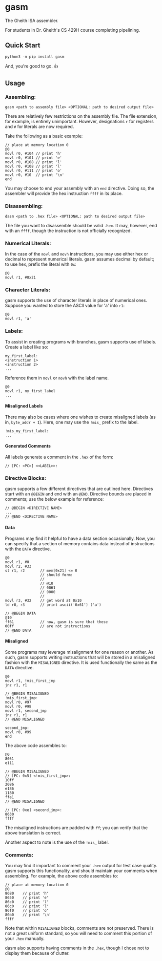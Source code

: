 # gasm
The Gheith ISA assembler.

For students in Dr. Gheith's CS 429H course completing pipelining.

## Quick Start

```
python3 -m pip install gasm
```
And, you're good to go. 👍

## Usage

### Assembling:

```
gasm <path to assembly file> <OPTIONAL: path to desired output file>
```

There are relatively few restrictions on the assembly file. The file extension, for example, is entirely unimportant. However, designations `r` for registers and `#` for literals are now required.

Take the following as a basic example:

```
// place at memory location 0
@0
movl r0, #104 // print 'h'
movl r0, #101 // print 'e'
movl r0, #108 // print 'l'
movl r0, #108 // print 'l'
movl r0, #111 // print 'o'
movl r0, #10  // print '\n'
end
```

You may choose to end your assembly with an `end` directive. Doing so, the assembler will provide the hex instruction `ffff` in its place.

### Disassembling:

```
dasm <path to .hex file> <OPTIONAL: path to desired output file>
```

The file you want to disassemble should be valid `.hex`. It may, however, end with an `ffff`, though the instruction is not officially recognized.

### Numerical Literals:

In the case of the `movl` and `movh` instructions, you may use either hex or decimal to represent numerical literals. gasm assumes decimal by default; to use hex, prefix the literal with `0x`:

```
@0
movl r1, #0x21
```

### Character Literals:

gasm supports the use of character literals in place of numerical ones. Suppose you wanted to store the ASCII value for 'a' into `r1`:

```
@0
movl r1, 'a'
```

### Labels:

To assist in creating programs with branches, gasm supports use of labels. Create a label like so:

```
my_first_label:
<instruction 1>
<instruction 2>
...
```

Reference them in `movl` or `movh` with the label name.

```
@0
movl r1, my_first_label
...
```

#### Misaligned Labels

There may also be cases where one wishes to create misaligned labels (as in, `byte_addr + 1`). Here, one may use the `!mis_` prefix to the label.

```
!mis_my_first_label:
...
```

#### Generated Comments

All labels generate a comment in the `.hex` of the form:

```
// [PC: <PC>] <<LABEL>>:
```

### Directive Blocks:

gasm supports a few different directives that are outlined here. Directives start with an `@BEGIN` and end with an `@END`. Directive bounds are placed in comments; use the below example for reference:

```
// @BEGIN <DIRECTIVE NAME>
...
// @END <DIRECTIVE NAME>
```

#### Data

Programs may find it helpful to have a data section occasionally. Now, you can specify that a section of memory contains data instead of instructions with the `DATA` directive.

```
@0
movl r1, #0
movl r2, #33
st r1, r2       // mem[0x21] <= 0
                // should form:
                //
                // @10
                // 0061
                // 0000
                //
movl r3, #32    // get word at 0x10
ld r0, r3       // print ascii('0x61') ('a')

// @BEGIN DATA
@10
ff61            // now, gasm is sure that these
00ff            // are not instructions
// @END DATA
```

#### Misaligned

Some programs may leverage misalignment for one reason or another. As such, gasm supports writing instructions that will be stored in a misaligned fashion with the `MISALIGNED` directive. It is used functionally the same as the `DATA` directive.

```
@0
movl r1, !mis_first_jmp
jnz r1, r1

// @BEGIN MISALIGNED
!mis_first_jmp:
movl r0, #97
movl r0, #98
movl r1, second_jmp
jnz r1, r1
// @END MISALIGNED

second_jmp:
movl r0, #99
end
```

The above code assembles to:

```
@0
8051
e111

// @BEGIN MISALIGNED
// [PC: 0x5] <!mis_first_jmp>:
10ff
2086
e186
1180
ffe1
// @END MISALIGNED

// [PC: 0xe] <second_jmp>:
8630
ffff
```

The misaligned instructions are padded with `ff`; you can verify that the above translation is correct.

Another aspect to note is the use of the `!mis_` label.

### Comments:

You may find it important to comment your `.hex` output for test case quality. gasm supports this functionality, and should maintain your comments when assembling. For example, the above code assembles to:

```
// place at memory location 0
@0
8680	// print 'h'
8650	// print 'e'
86c0	// print 'l'
86c0	// print 'l'
86f0	// print 'o'
80a0	// print '\n'
ffff
```

Note that within `MISALIGNED` blocks, comments are not preserved. There is not a great uniform standard, so you will need to comment this portion of your `.hex` manually.

dasm also supports having comments in the `.hex`, though I chose not to display them because of clutter.
